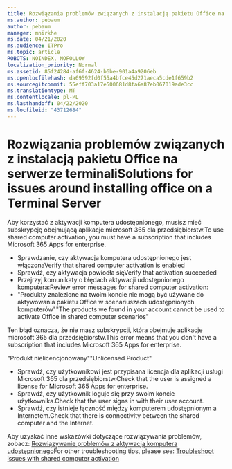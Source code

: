 ```yaml
---
title: Rozwiązania problemów związanych z instalacją pakietu Office na serwerze terminali
ms.author: pebaum
author: pebaum
manager: mnirkhe
ms.date: 04/21/2020
ms.audience: ITPro
ms.topic: article
ROBOTS: NOINDEX, NOFOLLOW
localization_priority: Normal
ms.assetid: 85f24284-af6f-4624-b6be-901a4a9206eb
ms.openlocfilehash: da69592fd0f55a4bfce45d271aeca5cde1f659b2
ms.sourcegitcommit: 55eff703a17e500681d8fa6a87eb067019ade3cc
ms.translationtype: MT
ms.contentlocale: pl-PL
ms.lasthandoff: 04/22/2020
ms.locfileid: "43712684"
---
```

# <a name="solutions-for-issues-around-installing-office-on-a-terminal-server"></a><span data-ttu-id="53fb3-102">Rozwiązania problemów związanych z instalacją pakietu Office na serwerze terminali</span><span class="sxs-lookup"><span data-stu-id="53fb3-102">Solutions for issues around installing office on a Terminal Server</span></span>

<span data-ttu-id="53fb3-103">Aby korzystać z aktywacji komputera udostępnionego, musisz mieć subskrypcję obejmującą aplikacje microsoft 365 dla przedsiębiorstw.</span><span class="sxs-lookup"><span data-stu-id="53fb3-103">To use shared computer activation, you must have a subscription that includes Microsoft 365 Apps for enterprise.</span></span>
  
- <span data-ttu-id="53fb3-104">Sprawdzanie, czy aktywacja komputera udostępnionego jest włączona</span><span class="sxs-lookup"><span data-stu-id="53fb3-104">Verify that shared computer activation is enabled</span></span>
- <span data-ttu-id="53fb3-105">Sprawdź, czy aktywacja powiodła się</span><span class="sxs-lookup"><span data-stu-id="53fb3-105">Verify that activation succeeded</span></span>
- <span data-ttu-id="53fb3-106">Przejrzyj komunikaty o błędach aktywacji udostępnionego komputera:</span><span class="sxs-lookup"><span data-stu-id="53fb3-106">Review error messages for shared computer activation:</span></span>
- <span data-ttu-id="53fb3-107">"Produkty znalezione na twoim koncie nie mogą być używane do aktywowania pakietu Office w scenariuszach udostępnionych komputerów"</span><span class="sxs-lookup"><span data-stu-id="53fb3-107">"The products we found in your account cannot be used to activate Office in shared computer scenarios"</span></span>
  
<span data-ttu-id="53fb3-108">Ten błąd oznacza, że nie masz subskrypcji, która obejmuje aplikacje microsoft 365 dla przedsiębiorstw.</span><span class="sxs-lookup"><span data-stu-id="53fb3-108">This error means that you don't have a subscription that includes Microsoft 365 Apps for enterprise.</span></span>

<span data-ttu-id="53fb3-109">"Produkt nielicencjonowany"</span><span class="sxs-lookup"><span data-stu-id="53fb3-109">"Unlicensed Product"</span></span>

- <span data-ttu-id="53fb3-110">Sprawdź, czy użytkownikowi jest przypisana licencja dla aplikacji usługi Microsoft 365 dla przedsiębiorstw.</span><span class="sxs-lookup"><span data-stu-id="53fb3-110">Check that the user is assigned a license for Microsoft 365 Apps for enterprise.</span></span>
- <span data-ttu-id="53fb3-111">Sprawdź, czy użytkownik loguje się przy swoim koncie użytkownika.</span><span class="sxs-lookup"><span data-stu-id="53fb3-111">Check that the user signs in with their user account.</span></span>
- <span data-ttu-id="53fb3-112">Sprawdź, czy istnieje łączność między komputerem udostępnionym a Internetem.</span><span class="sxs-lookup"><span data-stu-id="53fb3-112">Check that there is connectivity between the shared computer and the Internet.</span></span>

<span data-ttu-id="53fb3-113">Aby uzyskać inne wskazówki dotyczące rozwiązywania problemów, zobacz: [Rozwiązywanie problemów z aktywacją komputera udostępnionego](https://docs.microsoft.com/DeployOffice/troubleshoot-issues-with-shared-computer-activation-for-office-365-proplus)</span><span class="sxs-lookup"><span data-stu-id="53fb3-113">For other troubleshooting tips, please see: [Troubleshoot issues with shared computer activation](https://docs.microsoft.com/DeployOffice/troubleshoot-issues-with-shared-computer-activation-for-office-365-proplus)</span></span>